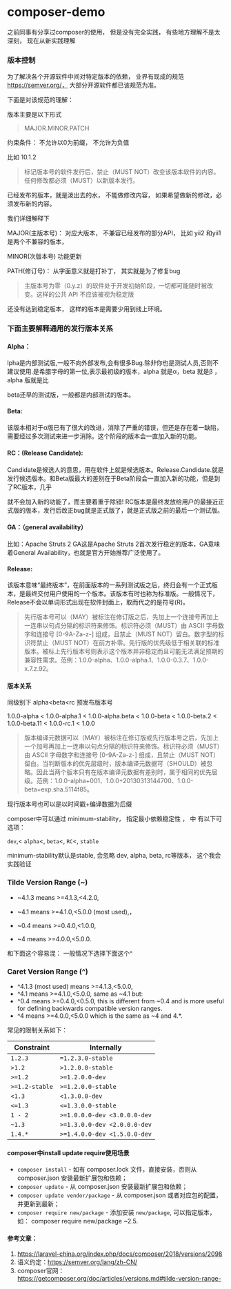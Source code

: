 # composer-demo

之前同事有分享过composer的使用， 但是没有完全实践， 有些地方理解不是太深刻， 现在从新实践理解



### 版本控制



为了解决各个开源软件中间对特定版本的依赖， 业界有现成的规范 https://semver.org/， 大部分开源软件都已该规范为准。



下面是对该规范的理解： 

版本主要是以下形式



>  MAJOR.MINOR.PATCH



约束条件： 不允许以0为前缀， 不允许为负值



比如 10.1.2



> 标记版本号的软件发行后，禁止（MUST NOT）改变该版本软件的内容。任何修改都必须（MUST）以新版本发行。

已经发布的版本，就是泼出去的水， 不能做修改内容， 如果希望做新的修改，必须发布新的内容。



我们详细解释下

MAJOR(主版本号)： 对应大版本， 不兼容已经发布的部分API， 比如 yii2 和yii1是两个不兼容的版本，

MINOR(次版本号) 功能更新

PATH(修订号)： 从字面意义就是打补丁， 其实就是为了修复bug



> 主版本号为零（0.y.z）的软件处于开发初始阶段，一切都可能随时被改变。这样的公共 API 不应该被视为稳定版

还没有达到稳定版本， 这样的版本是需要少用到线上环境。



### 下面主要解释通用的发行版本关系



#### Alpha：

lpha是内部测试版,一般不向外部发布,会有很多Bug.除非你也是测试人员,否则不建议使用.是希腊字母的第一位,表示最初级的版本，alpha 就是α，beta 就是β ，alpha 版就是比

beta还早的测试版，一般都是内部测试的版本。

#### Beta:

该版本相对于α版已有了很大的改进，消除了严重的错误，但还是存在着一缺陷，需要经过多次测试来进一步消除。这个阶段的版本会一直加入新的功能。

#### RC：(Release Candidate):

Candidate是候选人的意思，用在软件上就是候选版本。Release.Candidate.就是发行候选版本。和Beta版最大的差别在于Beta阶段会一直加入新的功能，但是到了RC版本，几乎

就不会加入新的功能了，而主要着重于除错!  RC版本是最终发放给用户的最接近正式版的版本，发行后改正bug就是正式版了，就是正式版之前的最后一个测试版。

#### GA：（general availability）

比如：Apache Struts 2 GA这是Apache Struts 2首次发行稳定的版本，GA意味着General Availability，也就是官方开始推荐广泛使用了。

#### Release:

该版本意味“最终版本”，在前面版本的一系列测试版之后，终归会有一个正式版本，是最终交付用户使用的一个版本。该版本有时也称为标准版。一般情况下，Release不会以单词形式出现在软件封面上，取而代之的是符号(R)。



> 先行版本号可以（MAY）被标注在修订版之后，先加上一个连接号再加上一连串以句点分隔的标识符来修饰。标识符必须（MUST）由 ASCII 字母数字和连接号 [0-9A-Za-z-] 组成，且禁止（MUST NOT）留白。数字型的标识符禁止（MUST NOT）在前方补零。先行版的优先级低于相关联的标准版本。被标上先行版本号则表示这个版本并非稳定而且可能无法满足预期的兼容性需求。范例：1.0.0-alpha、1.0.0-alpha.1、1.0.0-0.3.7、1.0.0-x.7.z.92。



#### 版本关系

同级别下 alpha<beta<rc 预发布版本号

1.0.0-alpha < 1.0.0-alpha.1 < 1.0.0-alpha.beta < 1.0.0-beta < 1.0.0-beta.2 < 1.0.0-beta.11 < 1.0.0-rc.1 < 1.0.0



> 版本编译元数据可以（MAY）被标注在修订版或先行版本号之后，先加上一个加号再加上一连串以句点分隔的标识符来修饰。标识符必须（MUST）由 ASCII 字母数字和连接号 [0-9A-Za-z-] 组成，且禁止（MUST NOT）留白。当判断版本的优先层级时，版本编译元数据可（SHOULD）被忽略。因此当两个版本只有在版本编译元数据有差别时，属于相同的优先层级。范例：1.0.0-alpha+001、1.0.0+20130313144700、1.0.0-beta+exp.sha.5114f85。



现行版本号也可以是以时间戳+编译数据为后缀



composer中可以通过 minimum-stability， 指定最小依赖稳定性 ， 中 有以下可选项：

 `dev`,< `alpha`<, `beta`<, `RC`<,  `stable`

minimum-stability默认是stable, 会忽略 dev, alpha, beta, rc等版本， 这个我会实践验证



### Tilde Version Range (~)



- ~4.1.3 means >=4.1.3,<4.2.0, 

- ~4.1 means >=4.1.0,<5.0.0 (most used),， 

- ~0.4 means >=0.4.0,<1.0.0,

- ~4 means >=4.0.0,<5.0.0.

  

和下面这个容易混： 一般情况下选择下面这个^



### Caret Version Range (^)



- ^4.1.3 (most used) means >=4.1.3,<5.0.0, 
- ^4.1 means >=4.1.0,<5.0.0, same as ~4.1 but:
- ^0.4 means >=0.4.0,<0.5.0, this is different from ~0.4 and is more useful for defining backwards compatible version ranges.
- ^4 means >=4.0.0,<5.0.0 which is the same as ~4 and 4.*.



常见的限制关系如下：

| Constraint     | Internally                   |
| -------------- | ---------------------------- |
| `1.2.3`        | `=1.2.3.0-stable`            |
| `>1.2`         | `>1.2.0.0-stable`            |
| `>=1.2`        | `>=1.2.0.0-dev`              |
| `>=1.2-stable` | `>=1.2.0.0-stable`           |
| `<1.3`         | `<1.3.0.0-dev`               |
| `<=1.3`        | `<=1.3.0.0-stable`           |
| `1 - 2`        | `>=1.0.0.0-dev <3.0.0.0-dev` |
| `~1.3`         | `>=1.3.0.0-dev <2.0.0.0-dev` |
| `1.4.*`        | `>=1.4.0.0-dev <1.5.0.0-dev` |



#### composer中install update require使用场景

- `composer install` - 如有 composer.lock 文件，直接安装，否则从 composer.json 安装最新扩展包和依赖；
- `composer update` - 从 composer.json 安装最新扩展包和依赖；
- `composer update vendor/package` - 从 composer.json 或者对应包的配置，并更新到最新；
- `composer require new/package` - 添加安装 `new/package`, 可以指定版本，如： composer require new/package ~2.5.

#### 参考文章：

1. https://laravel-china.org/index.php/docs/composer/2018/versions/2098
2. 语义约定：https://semver.org/lang/zh-CN/
3. composer官网： https://getcomposer.org/doc/articles/versions.md#tilde-version-range-























